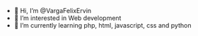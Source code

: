 - 👋 Hi, I’m @VargaFelixErvin
- 👀 I’m interested in Web development
- 🌱 I’m currently learning php, html, javascript, css and python
